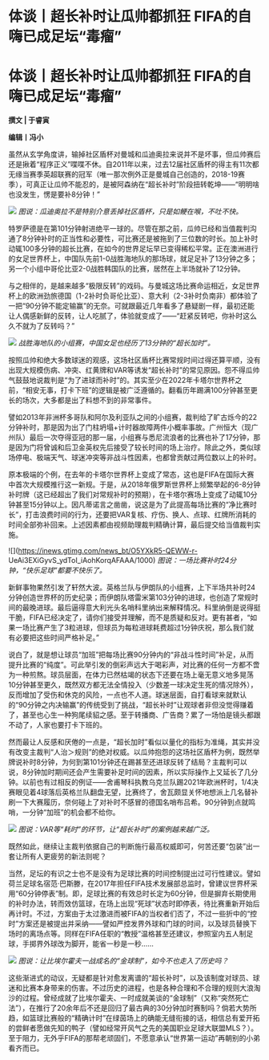 # 体谈丨超长补时让瓜帅都抓狂 FIFA的自嗨已成足坛“毒瘤”

# 体谈丨超长补时让瓜帅都抓狂 FIFA的自嗨已成足坛“毒瘤”

**撰文 | 于睿寅**

**编辑丨冯小**

虽然从玄学角度讲，输掉社区盾杯对曼城和瓜迪奥拉来说并不是坏事，但瓜帅赛后还是揪着“程序正义”喋喋不休。自2011年以来，过去12届社区盾杯的得主有11次都无缘当赛季英超联赛的冠军（唯一那次例外正是曼城自己创造的，2018-19赛季），可真正让瓜帅不能忍的，是被阿森纳在“超长补时”阶段扭转乾坤——“明明啥也没发生，愣是要补8分钟！”

![](https://inews.gtimg.com/news_bt/O17y9-CUejM7dEvQSrMFo6Q5strt_js98YoMLbjvE1Jn4AA/1000)
_图说：瓜迪奥拉不是特别介意丢掉社区盾杯，只是如鲠在喉，不吐不快。_

特罗萨德是在第101分钟射进绝平一球的。尽管在那之前，瓜帅已经和当值裁判沟通了8分钟补时的正当性和必要性，可比赛还是被拖到了三位数的时长。加上补时动辄100多分钟的超长比赛，在如今的世界足坛早已变得稀松平常。正在澳洲进行的女足世界杯上，中国队先前1-0战胜海地队的那场球，就足足补了13分钟之多；另一个小组中哥伦比亚2-0战胜韩国队的比赛，居然在上半场就补了12分钟。

与之相伴的，是越来越多“极限反转”的戏码。与曼城这场比赛命运相近，女足世界杯上的欧洲劲旅德国（1-2补时负哥伦比亚）、意大利（2-3补时负南非）都体验了一把“90分钟不能定输赢”的无奈。可就跟最近几年看多了悬疑剧一样，最初还能让人偶感新鲜的反转，让人吃腻了，体验就变成了——“赶紧反转吧，你补时这么久不就为了反转吗？”

![](https://inews.gtimg.com/news_bt/OH9Dx4J56ewYWgT8CBcJdb5Y5WfnY4pqYFmAOBL8Oz5zcAA/1000)
_战胜海地队的小组赛，中国女足也经历了13分钟的“超长加时”。_

按照瓜帅和绝大多数球迷的观感，这场社区盾杯比赛常规时间过得还算平顺，没有出现大规模伤病、冲突、红黄牌和VAR等诱发“超长补时”的常见原因。怨不得瓜帅气鼓鼓地说裁判是“为了进球而补时”的。其实至少在2022年卡塔尔世界杯之前，“相安无事，打卡下班”的逻辑是被广泛遵循的。翻看历年踢满100分钟甚至更长的场次，大多都是出了料想不到的非常事件。

譬如2013年非洲杯多哥队和阿尔及利亚队之间的小组赛，裁判给了旷古烁今的22分钟补时，那是因为出了门柱坍塌+计时器故障两件小概率事故。广州恒大（现广州队）最后一次夺得亚冠的那一届，小组赛与悉尼流浪者的比赛也补了17分钟，那是因为门将曾诚和后卫金英权先后接受了较长时间的场上治疗。除此之外，类似球场停电、极端天气、球迷冲突等非战斗性因素，也都曾贡献过两位数以上的补时。

原本极端的个例，在去年的卡塔尔世界杯上变成了常态，这也是FIFA在国际大赛中首次大规模推行这一新规。于是，从2018年俄罗斯世界杯上频繁举起的6-8分钟补时牌（这已经超出了我们对常规补时的预期），在卡塔尔赛场上变成了动辄10分钟甚至15分钟以上。因凡蒂诺言之凿凿，说这是为了此提高每场比赛的“净比赛时长”，打击浪费时间的行为，还要把VAR复核、疗伤、换人、点球、红牌所消耗的时间全部弥补回来。上述因素都由视频助理裁判精确计算，最后提交给当值裁判实施。

![](https://inews.gtimg.com/news_bt/O5YXkR5-QEWW-r-
UeAi3EXiGyvS_ydToI_iAohKorqAFAAA/1000) _图说：一场比赛补时24分钟，“快乐足球”都要不快乐了。_

新鲜事物果然引发了轩然大波。英格兰队与伊朗队的小组赛，上下半场共补时24分钟创造世界杯的历史纪录；而伊朗队塔雷米第103分钟的进球，也创造了常规时间的最晚进球。最后逼得意大利光头名哨科里纳出来解释情况。科里纳倒是说得挺干脆，FIFA已经决定了，请你们接受并理解，而不是质疑和反对。更有甚者，“如果一场比赛产生了3粒进球，但球员为每粒进球耗费超过1分钟庆祝，那么我们就有必要把这些时间严格补足。”

说白了，就是想让球员“加班”把每场比赛90分钟内的“非战斗性时间”补足，从而提升比赛的“纯度”。可此举引发的倒彩声远大于喝彩声，对比赛的任何一方都不啻为一种煎熬。球员层面，在体力已然枯竭的状态下还要在场上毫无意义地多晃荡10分钟甚至更久，既然双方都无法全情投入（少数差一球决定生死的情况除外），反而增加了受伤和休克的风险，一点也不人道。球迷层面，自打看球来就默认的“90分钟之内决输赢”的传统受到了挑战，“超长补时”让观球者非但没觉得赚着了，甚至也心生一种狗尾续貂之感。至于转播商、广告商？累了一场怕是镜头都跟不动了，人家也要打卡下班的。

然而最让人反感和厌倦的一点是，“超长加时”看似以量化的指标为准绳，其实并没有改变主裁判“人治＞规则”的绝对权威。以瓜帅抱怨的这场社区盾杯为例，既然举牌说补时8分钟，为何到第101分钟还在踢甚至还进球反转了结局？主裁判可以说，8分钟加时期间还会产生需要补足时间的因素，所以实际操作上又延长了几分钟。以前也有过相反的例证——舍甫琴科执教乌克兰队踢2021年欧洲杯时，1/4决赛眼见着4球落后英格兰队翻盘无望，比赛终了，舍瓦颇显关怀地想派上几名替补刷一下大赛履历，奈何碰上了对补时不感冒的德国名哨布吕希。90分钟到点就鸣哨，一分钟“加班”的机会都不给你。

![](https://inews.gtimg.com/news_bt/ObxJPB4JsbIVLCVx35-smdDj7aO5BtRTNjEthi1RGAy8cAA/1000)
_图说：VAR等“耗时”的环节，让“超长补时”的案例越来越广泛。_

既然如此，继续让主裁判依据自己的判断施行最高权威即可，何苦还要“包装”出一套让所有人更疲劳的新法则呢？

当然，足坛的有识之士也不是没有为足球比赛的时间控制提出过可行性建议。譬如荷兰足球名宿范·巴斯滕，在2017年担任FIFA技术发展部总监时，曾建议世界杯采用“60分钟停表”制。即，足球比赛的有效总时长定为60分钟，但是摒弃长期使用的补时办法，转而效仿篮球，在场上出现“死球”状态时即停表，待比赛重新开始后再计时。不过，方案由于太过激进而被FIFA的当权者们否了，不过一些折中的“控时”方案还是被提出并采纳——譬如严控发界外球和门球的时间，以及球员替换下场时的离场点等。同样在FIFA任职的“教授”温格甚至还建议，参照室内五人制足球，手掷界外球改为脚开，能省一秒是一秒……

![](https://inews.gtimg.com/news_bt/OBcJ_hhvZD2y_yTQjnhsQPpfmq9HqONzOMgNz5PCHtNl0AA/1000)
_图说：让比埃尔霍夫一战成名的“金球制”，如今不也走入了历史吗？_

这些渐进式的动议，无疑都是针对愈发离谱的“超长补时”，以及该制度对球员、球迷和比赛本身带来的伤害。不过历史的进程，也是各种合理和不合理的规则大浪淘沙的过程。曾经成就了比埃尔霍夫、一时成就美谈的“金球制”（又称“突然死亡法”），在推行了20余年后不还是回归了最古典的30分钟加时赛制吗？倘若大势所趋，如篮球比赛般的“精确计时”在绿茵场上的确能无缝衔接的话，相信总有爱开拓的尝鲜者愿做先知的鸭子（譬如经常开风气之先的美国职业足球大联盟MLS？）。至于阻力，无外乎FIFA的那帮老顽固们，不愿意承认“世界第一运动”再朝别的小弟看齐而已。

